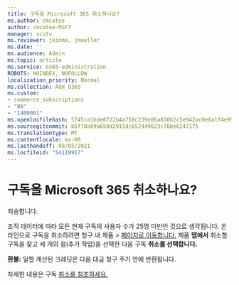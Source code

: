 ```yaml
---
title: 구독을 Microsoft 365 취소하나요?
ms.author: cmcatee
author: cmcatee-MSFT
manager: scotv
ms.reviewer: jkinma, jmueller
ms.date: ''
ms.audience: Admin
ms.topic: article
ms.service: o365-administration
ROBOTS: NOINDEX, NOFOLLOW
localization_priority: Normal
ms.collection: Adm_O365
ms.custom:
- commerce_subscriptions
- "86"
- "1400001"
ms.openlocfilehash: 5745ca1bde0722b4a758c239e06a838b2c5e942ac0e8a1f4e953fcccb978b41e
ms.sourcegitcommit: b5f7da89a650d2915dc652449623c78be6247175
ms.translationtype: MT
ms.contentlocale: ko-KR
ms.lasthandoff: 08/05/2021
ms.locfileid: "54119917"
---
```

# <a name="canceling-your-microsoft-365-subscription"></a>구독을 Microsoft 365 취소하나요?

죄송합니다.
  
조직 데이터에 따라 모든 현재 구독의 사용자 수가 25명 미만인 것으로 생각됩니다. 온라인으로 구독을 취소하려면 청구  내 제품 \> [페이지로 이동합니다.](https://go.microsoft.com/fwlink/p/?linkid=842054) 제품 **탭에서** 취소할 구독을 찾고 세 개의 점(추가 작업)을 선택한 다음 구독 **취소를 선택합니다.**
  
**환불:** 일할 계산된 크레딧은 다음 대금 청구 주기 안에 반환됩니다.

자세한 내용은 구독 [취소를 참조하세요.](/microsoft-365/commerce/subscriptions/cancel-your-subscription)